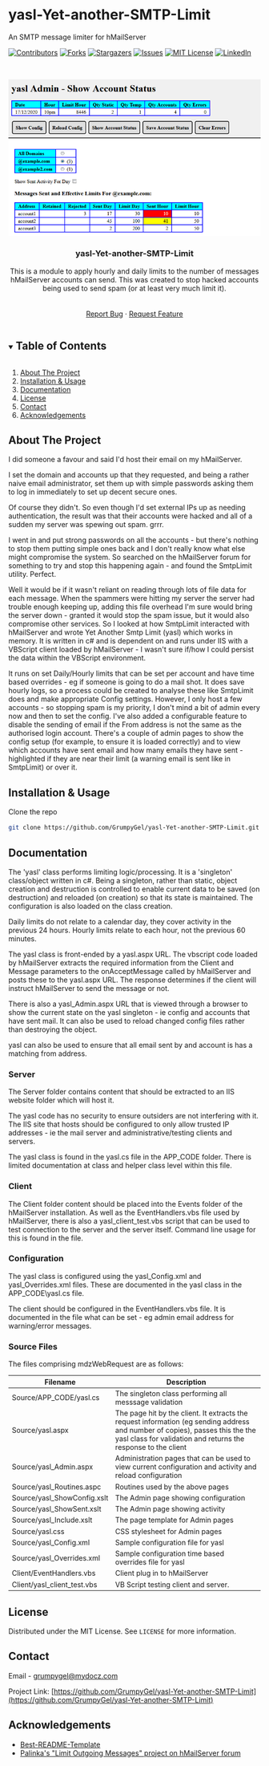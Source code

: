 # yasl-Yet-another-SMTP-Limit
An SMTP message limiter for hMailServer


[![Contributors][contributors-shield]][contributors-url]
[![Forks][forks-shield]][forks-url]
[![Stargazers][stars-shield]][stars-url]
[![Issues][issues-shield]][issues-url]
[![MIT License][license-shield]][license-url]
[![LinkedIn][linkedin-shield]][linkedin-url]



<!-- PROJECT LOGO -->
<br />
<p align="center">
  <a href="https://github.com/GrumpyGel/yasl-Yet-another-SMTP-Limit">
    <img src="yasl_ShowSent.png" alt="Sent Summary">
  </a>

  <h3 align="center">yasl-Yet-another-SMTP-Limit</h3>

  <p align="center">
    This is a module to apply hourly and daily limits to the number of messages
hMailServer accounts can send.  This was created to stop hacked accounts being
used to send spam (or at least very much limit it).
    <br />
    <br />
    <br />
    <a href="https://github.com/GrumpyGel/yasl-Yet-another-SMTP-Limit/issues">Report Bug</a>
    ·
    <a href="https://github.com/GrumpyGel/yasl-Yet-another-SMTP-Limit/issues">Request Feature</a>
  </p>
</p>



<!-- TABLE OF CONTENTS -->
<details open="open">
  <summary><h2 style="display: inline-block">Table of Contents</h2></summary>
  <ol>
    <li><a href="#about-the-project">About The Project</a></li>
    <li><a href="#installation--usage">Installation &amp; Usage</a></li>
    <li><a href="#documentation">Documentation</a></li>
    <li><a href="#license">License</a></li>
    <li><a href="#contact">Contact</a></li>
    <li><a href="#acknowledgements">Acknowledgements</a></li>
  </ol>
</details>



<!-- ABOUT THE PROJECT -->
## About The Project

I did someone a favour and said I'd host their email on my hMailServer.

I set the domain and accounts up that they requested, and being a rather naive email administrator, set them up with simple passwords asking them to log in immediately to set up decent secure ones.

Of course they didn't. So even though I'd set external IPs up as needing authentication, the result was that their accounts were hacked and all of a sudden my server was spewing out spam. grrr.

I went in and put strong passwords on all the accounts - but there's nothing to stop them putting simple ones back and I don't really know what else might compromise the system. So searched on the hMailServer forum for something to try and stop this happening again - and found the SmtpLimit utility. Perfect.

Well it would be if it wasn't reliant on reading through lots of file data for each message. When the spammers were hitting my server the server had trouble enough keeping up, adding this file overhead I'm sure would bring the server down - granted it would stop the spam issue, but it would also compromise other services. So I looked at how SmtpLimit interacted with hMailServer and wrote Yet Another Smtp Limit (yasl) which works in memory. It is written in c# and is dependent on and runs under IIS with a VBScript client loaded by hMailServer - I wasn't sure if/how I could persist the data within the VBScript environment.

It runs on set Daily/Hourly limits that can be set per account and have time based overrides - eg if someone is going to do a mail shot. It does save hourly logs, so a process could be created to analyse these like SmtpLimit does and make appropriate Config settings. However, I only host a few accounts - so stopping spam is my priority, I don't mind a bit of admin every now and then to set the config. I've also added a configurable feature to disable the sending of email if the From address is not the same as the authorised login account. There's a couple of admin pages to show the config setup (for example, to ensure it is loaded correctly) and to view which accounts have sent email and how many emails they have sent - highlighted if they are near their limit (a warning email is sent like in SmtpLimit) or over it.

<!-- GETTING STARTED -->

## Installation & Usage

Clone the repo
   ```sh
   git clone https://github.com/GrumpyGel/yasl-Yet-another-SMTP-Limit.git
   ```


<!-- DOCUMENTATION -->
## Documentation

The 'yasl' class performs limiting logic/processing.  It is a 'singleton' class/object written in c#.  Being a singleton, rather than static, object creation and destruction is controlled to enable current data to be saved (on destruction) and reloaded (on creation) so that its state is maintained.  The configuration is also loaded on the class creation.

Daily limits do not relate to a calendar day, they cover activity in the previous 24 hours.  Hourly limits relate to each hour, not the previous 60 minutes.

The yasl class is front-ended by a yasl.aspx URL.  The vbscript code loaded by hMailServer extracts the required information from the Client and Message parameters to the onAcceptMessage called by hMailServer and posts these to the yasl.aspx URL.  The response determines if the client will instruct hMailServer to send the message or not.

There is also a yasl_Admin.aspx URL that is viewed through a browser to show the current state on the yasl singleton - ie config and accounts that have sent mail.  It can also be used to reload changed config files rather than destroying the object.

yasl can also be used to ensure that all email sent by and account is has a matching from address.

### Server

The Server folder contains content that should be extracted to an IIS website folder which will host it.

The yasl code has no security to ensure outsiders are not interfering with it. The IIS site that hosts should be configured to only allow trusted IP addresses - ie the mail server and administrative/testing clients and servers.

The yasl class is found in the yasl.cs file in the APP_CODE folder.  There is limited documentation at class and helper class level within this file.

### Client

The Client folder content should be placed into the Events folder of the hMailServer installation.  As well as the EventHandlers.vbs file used by hMailServer, there is also a yasl_client_test.vbs script that can be used to test connection to the server and the server itself.  Command line usage for this is found in the file.

### Configuration

The yasl class is configured using the yasl_Config.xml and yasl_Overrides.xml files.  These are documented in the yasl class in the APP_CODE\yasl.cs file.

The client should be configured in the EventHandlers.vbs file.  It is documented in the file what can be set - eg admin email address for warning/error messages.


### Source Files

The files comprising mdzWebRequest are as follows:
  
| Filename | Description |
| --- | --- |
| Source/APP_CODE/yasl.cs | The singleton class performing all messsage validation |
| Source/yasl.aspx | The page hit by the client.  It extracts the request information (eg sending address and number of copies), passes this the the yasl class for validation and returns the response to the client |
| Source/yasl_Admin.aspx | Administration pages that can be used to view current configuration and activity and reload configuration |
| Source/yasl_Routines.aspc | Routines used by the above pages |
| Source/yasl_ShowConfig.xslt | The Admin page showing configuration |
| Source/yasl_ShowSent.xslt | The Admin page showing activity |
| Source/yasl_Include.xslt | The page template for Admin pages |
| Source/yasl.css | CSS stylesheet for Admin pages |
| Source/yasl_Config.xml | Sample configuration file for yasl |
| Source/yasl_Overrides.xml | Sample configuration time based overrides file for yasl |
| Client/EventHandlers.vbs | Client plug in to hMailServer |
| Client/yasl_client_test.vbs | VB Script testing client and server. |



<!-- LICENSE -->
## License

Distributed under the MIT License. See `LICENSE` for more information.



<!-- CONTACT -->
## Contact

Email - [grumpygel@mydocz.com](mailto:grumpygel@mydocz.com)

Project Link: [https://github.com/GrumpyGel/yasl-Yet-another-SMTP-Limit](https://github.com/GrumpyGel/yasl-Yet-another-SMTP-Limit)



<!-- ACKNOWLEDGEMENTS -->
## Acknowledgements

* [Best-README-Template](https://github.com/othneildrew/Best-README-Template)
* [Palinka's "Limit Outgoing Messages" project on hMailServer forum](https://hmailserver.com/forum/viewtopic.php?t=34882)




<!-- MARKDOWN LINKS & IMAGES -->
<!-- https://www.markdownguide.org/basic-syntax/#reference-style-links -->
[contributors-shield]: https://img.shields.io/github/contributors/GrumpyGel/yasl-Yet-another-SMTP-Limit.svg?style=for-the-badge
[contributors-url]: https://github.com/GrumpyGel/yasl-Yet-another-SMTP-Limit/graphs/contributors
[forks-shield]: https://img.shields.io/github/forks/GrumpyGel/yasl-Yet-another-SMTP-Limit.svg?style=for-the-badge
[forks-url]: https://github.com/GrumpyGel/yasl-Yet-another-SMTP-Limit/network/members
[stars-shield]: https://img.shields.io/github/stars/GrumpyGel/yasl-Yet-another-SMTP-Limit.svg?style=for-the-badge
[stars-url]: https://github.com/GrumpyGel/yasl-Yet-another-SMTP-Limit/stargazers
[issues-shield]: https://img.shields.io/github/issues/GrumpyGel/yasl-Yet-another-SMTP-Limit.svg?style=for-the-badge
[issues-url]: https://github.com/GrumpyGel/yasl-Yet-another-SMTP-Limit/issues
[license-shield]: https://img.shields.io/github/license/GrumpyGel/yasl-Yet-another-SMTP-Limit.svg?style=for-the-badge
[license-url]: https://github.com/GrumpyGel/yasl-Yet-another-SMTP-Limit/blob/master/LICENSE.txt
[linkedin-shield]: https://img.shields.io/badge/-LinkedIn-black.svg?style=for-the-badge&logo=linkedin&colorB=555
[linkedin-url]: https://linkedin.com/in/gerald-moull-41b5265
